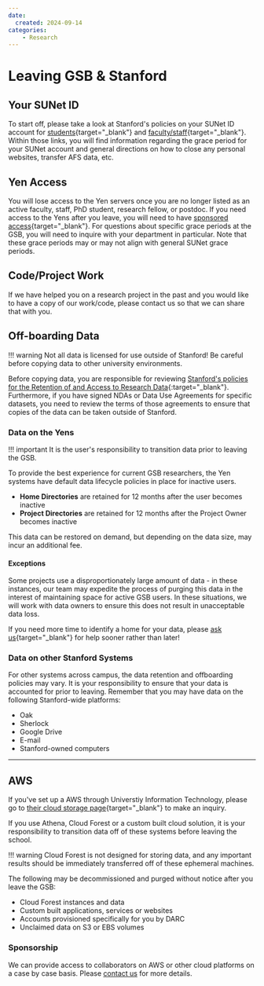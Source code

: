 ```yaml
---
date:
  created: 2024-09-14
categories:
    - Research
---
```

<!--
---
title: What do I need to consider if I am leaving GSB/Stanford?
layout: indexPages/faqs
subHeader: Data, Analytics, and Research Computing.
keywords: storage, offboarding, data, lifecycle
category: faqs
parent: faqs
section: data
order: 1
updateDate: 2022-03-21
---
-->

# Leaving GSB & Stanford

## Your SUNet ID

To start off, please take a look at Stanford's policies on your SUNet ID account for [students](https://uit.stanford.edu/service/accounts/closing-students){target="_blank"} and [faculty/staff](https://uit.stanford.edu/service/accounts/closing-facstaff){target="_blank"}. Within those links, you will find information regarding the grace period for your SUNet account and general directions on how to close any personal websites, transfer AFS data, etc.

## Yen Access

You will lose access to the Yen servers once you are no longer listed as an active faculty, staff, PhD student, research fellow, or postdoc.  If you need access to the Yens after you leave, you will need to have [sponsored access](/_policies/collaborators/){target="_blank"}.  For questions about specific grace periods at the GSB, you will need to inquire with your department in particular.  Note that these grace periods may or may not align with general SUNet grace periods.

## Code/Project Work

If we have helped you on a research project in the past and you would like to have a copy of our work/code, please contact us so that we can share that with you.

## Off-boarding Data

!!! warning
    Not all data is licensed for use outside of Stanford!  Be careful before copying data to other university environments.

Before copying data, you are responsible for reviewing [Stanford's policies for the Retention of and Access to Research Data](https://doresearch.stanford.edu/policies/research-policy-handbook/conduct-research/retention-and-access-research-data){:target="_blank"}. Furthermore, if you have signed NDAs or Data Use Agreements for specific datasets, you need to review the terms of those agreements to ensure that copies of the data can be taken outside of Stanford. 


### Data on the Yens

!!! important
    It is the user's responsibility to transition data prior to leaving the GSB.

To provide the best experience for current GSB researchers, the Yen systems have default data lifecycle policies in place for inactive users.

* **Home Directories** are retained for 12 months after the user becomes inactive
* **Project Directories** are retained for 12 months after the Project Owner becomes inactive

This data can be restored on demand, but depending on the data size, may incur an additional fee.

#### Exceptions

Some projects use a disproportionately large amount of data - in these instances, our team may expedite the process of purging this data in the interest of maintaining space for active GSB users.  In these situations, we will work with data owners to ensure this does not result in unacceptable data loss.

If you need more time to identify a home for your data, please [ask us](mailto:gsb_darcresearch@stanford.edu){target="_blank"} for help sooner rather than later!

### Data on other Stanford Systems

For other systems across campus, the data retention and offboarding policies may vary.  It is your responsibility to ensure that your data is accounted for prior to leaving.  Remember that you may have data on the following Stanford-wide platforms:

* Oak
* Sherlock
* Google Drive
* E-mail
* Stanford-owned computers

----------------

## AWS

If you've set up a AWS through Universtiy Information Technology, please go to [their cloud storage page](https://stanford.service-now.com/it_services?id=sc_category&sys_id=e6cc5a8813b9aa0019813598d144b09b){target="_blank"} to make an inquiry.

If you use Athena, Cloud Forest or a custom built cloud solution, it is your responsibility to transition data off of these systems before leaving the school.

!!! warning
    Cloud Forest is not designed for storing data, and any important results should be immediately transferred off of these ephemeral machines.

The following may be decommissioned and purged without notice after you leave the GSB:

* Cloud Forest instances and data
* Custom built applications, services or websites
* Accounts provisioned specifically for you by DARC
* Unclaimed data on S3 or EBS volumes

### Sponsorship

We can provide access to collaborators on AWS or other cloud platforms on a case by case basis.  Please [contact us](mailto:gsb_darcresearch@stanford.edu) for more details.